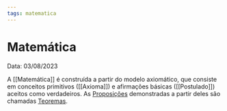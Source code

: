 ```yaml
---
tags: matematica
---
```

# Matemática

Data: 03/08/2023

A [[Matemática]] é construída a partir do modelo axiomático, que consiste em conceitos primitivos ([[Axioma]]) e afirmações básicas ([[Postulado]]) aceitos como verdadeiros. As [Proposições](Proposição) demonstradas a partir deles são chamadas [Teoremas](Teorema).